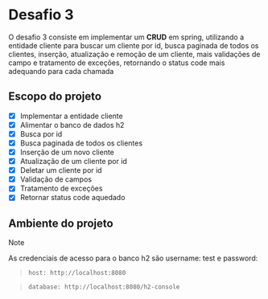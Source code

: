 # Desafio 3
O desafio 3 consiste em implementar um **CRUD** em spring, utilizando a entidade cliente
para buscar um cliente por id, busca paginada de todos os clientes, inserção, atualização
e remoção de um cliente, mais validações de campo e tratamento de exceções, retornando o
status code mais adequando para cada chamada

## Escopo do projeto
- [x] Implementar a entidade cliente
- [x] Alimentar o banco de dados h2
- [x] Busca por id
- [x] Busca paginada de todos os clientes
- [x] Inserção de um novo cliente
- [x] Atualização de um cliente por id
- [x] Deletar um cliente por id
- [x] Validação de campos
- [x] Tratamento de exceções
- [x] Retornar status code aquedado

## Ambiente do projeto
>[!NOTE]
> As credenciais de acesso para o banco h2 são username: test e password:

> `host: http://localhost:8080`

> `database: http://localhost:8080/h2-console`